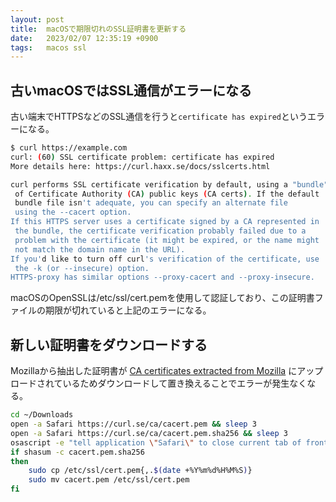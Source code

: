 ```yaml
---
layout: post
title:  macOSで期限切れのSSL証明書を更新する
date:   2023/02/07 12:35:19 +0900
tags:   macos ssl
---
```


## 古いmacOSではSSL通信がエラーになる

古い端末でHTTPSなどのSSL通信を行うと`certificate has expired`というエラーになる。

```sh
$ curl https://example.com
curl: (60) SSL certificate problem: certificate has expired
More details here: https://curl.haxx.se/docs/sslcerts.html

curl performs SSL certificate verification by default, using a "bundle"
 of Certificate Authority (CA) public keys (CA certs). If the default
 bundle file isn't adequate, you can specify an alternate file
 using the --cacert option.
If this HTTPS server uses a certificate signed by a CA represented in
 the bundle, the certificate verification probably failed due to a
 problem with the certificate (it might be expired, or the name might
 not match the domain name in the URL).
If you'd like to turn off curl's verification of the certificate, use
 the -k (or --insecure) option.
HTTPS-proxy has similar options --proxy-cacert and --proxy-insecure.
```

macOSのOpenSSLは/etc/ssl/cert.pemを使用して認証しており、この証明書ファイルの期限が切れていると上記のエラーになる。

## 新しい証明書をダウンロードする

Mozillaから抽出した証明書が [CA certificates extracted from Mozilla](https://curl.se/docs/caextract.html) にアップロードされているためダウンロードして置き換えることでエラーが発生なくなる。

```sh
cd ~/Downloads
open -a Safari https://curl.se/ca/cacert.pem && sleep 3
open -a Safari https://curl.se/ca/cacert.pem.sha256 && sleep 3
osascript -e "tell application \"Safari\" to close current tab of front window"
if shasum -c cacert.pem.sha256
then
    sudo cp /etc/ssl/cert.pem{,.$(date +%Y%m%d%H%M%S)}
    sudo mv cacert.pem /etc/ssl/cert.pem
fi
```
